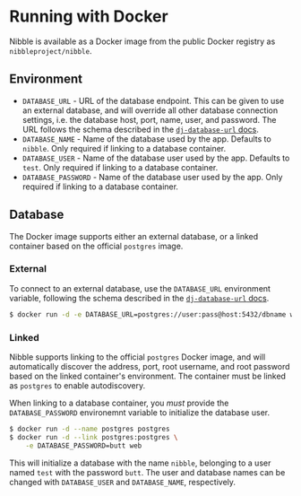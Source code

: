 # Running with Docker

Nibble is available as a Docker image from the public Docker registry as
`nibbleproject/nibble`.

## Environment

- `DATABASE_URL` - URL of the database endpoint. This can be given to use an
  external database, and will override all other database connection settings,
  i.e. the database host, port, name, user, and password.
  The URL follows the schema described in the
  [`dj-database-url` docs](https://github.com/kennethreitz/dj-database-url#url-schema).
- `DATABASE_NAME` - Name of the database used by the app. Defaults to
  `nibble`. Only required if linking to a database container.
- `DATABASE_USER` - Name of the database user used by the app.
  Defaults to `test`. Only required if linking to a database container.
- `DATABASE_PASSWORD` - Name of the database user used by the app.
  Only required if linking to a database container.

## Database

The Docker image supports either an external database, or a linked container
based on the official `postgres` image.

### External

To connect to an external database, use the `DATABASE_URL` environment
variable, following the schema described in the
[`dj-database-url` docs](https://github.com/kennethreitz/dj-database-url#url-schema).

```bash
$ docker run -d -e DATABASE_URL=postgres://user:pass@host:5432/dbname web
```

### Linked

Nibble supports linking to the official `postgres` Docker image, and will
automatically discover the address, port, root username, and root password
based on the linked container's environment. The container must be linked as
`postgres` to enable autodiscovery.

When linking to a database container, you *must* provide the
`DATABASE_PASSWORD` environemnt variable to initialize the database
user.

```bash
$ docker run -d --name postgres postgres
$ docker run -d --link postgres:postgres \
    -e DATABASE_PASSWORD=butt web
```

This will initialize a database with the name `nibble`, belonging to a user
named `test` with the password `butt`. The user and database names can be
changed with `DATABASE_USER` and `DATABASE_NAME`, respectively.
